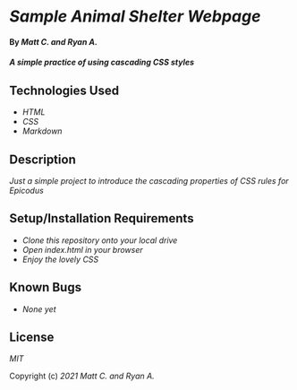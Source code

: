 # _Sample Animal Shelter Webpage_

#### By _**Matt C. and Ryan A.**_

#### _A simple practice of using cascading CSS styles_

## Technologies Used

* _HTML_
* _CSS_
* _Markdown_

## Description

_Just a simple project to introduce the cascading properties of CSS rules for Epicodus_

## Setup/Installation Requirements

* _Clone this repository onto your local drive_
* _Open index.html in your browser_
* _Enjoy the lovely CSS_

## Known Bugs

* _None yet_

## License

_MIT_

Copyright (c) _2021_ _Matt C. and Ryan A._